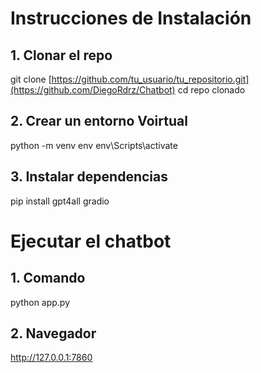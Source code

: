 # Instrucciones de Instalación

## 1. Clonar el repo
  git clone [https://github.com/tu_usuario/tu_repositorio.git](https://github.com/DiegoRdrz/Chatbot)
  cd repo clonado

## 2. Crear un entorno Voirtual 
  python -m venv env
  env\Scripts\activate

## 3. Instalar dependencias
  pip install gpt4all gradio

# Ejecutar el chatbot

## 1. Comando
python app.py
## 2. Navegador
http://127.0.0.1:7860
